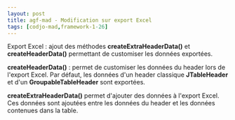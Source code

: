 ```yaml
---
layout: post
title: agf-mad - Modification sur export Excel
tags: [codjo-mad,framework-1-26]
---
```

Export Excel : ajout des méthodes **createExtraHeaderData()** et **createHeaderData()** permettant de customiser les données exportées.

**createHeaderData()** : permet de customiser les données du header lors de l'export Excel. Par défaut, les données d'un header classique **JTableHeader** et d'un **GroupableTableHeader** sont exportées.

**createExtraHeaderData()** permet d'ajouter des données à l'export Excel. Ces données sont ajoutées entre les données du header et les données contenues dans la table.
